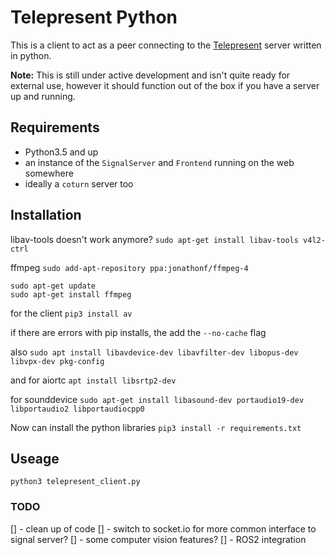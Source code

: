 # Telepresent Python

This is a client to act as a peer connecting to the [Telepresent](https://www.github.com/mattanimation/Telepresent) server written in python.

**Note:** This is still under active development and isn't quite ready for external use, however it should function out of the box if you have a server up and running.

## Requirements
* Python3.5 and up
* an instance of the `SignalServer` and `Frontend` running on the web somewhere
* ideally a `coturn` server too

## Installation

libav-tools doesn't work anymore?
`sudo apt-get install libav-tools v4l2-ctrl`

ffmpeg
`sudo add-apt-repository ppa:jonathonf/ffmpeg-4`
```
sudo apt-get update
sudo apt-get install ffmpeg
```
for the client
`pip3 install av`

if there are errors with pip installs, the add the `--no-cache` flag

also
`sudo apt install libavdevice-dev libavfilter-dev libopus-dev libvpx-dev pkg-config`

and for aiortc
`apt install libsrtp2-dev`

for sounddevice
`sudo apt-get install libasound-dev portaudio19-dev libportaudio2 libportaudiocpp0`

Now can install the python libraries
`pip3 install -r requirements.txt`


## Useage
`python3 telepresent_client.py`


### TODO
[] - clean up of code
[] - switch to socket.io for more common interface to signal server?
[] - some computer vision features?
[] - ROS2 integration
